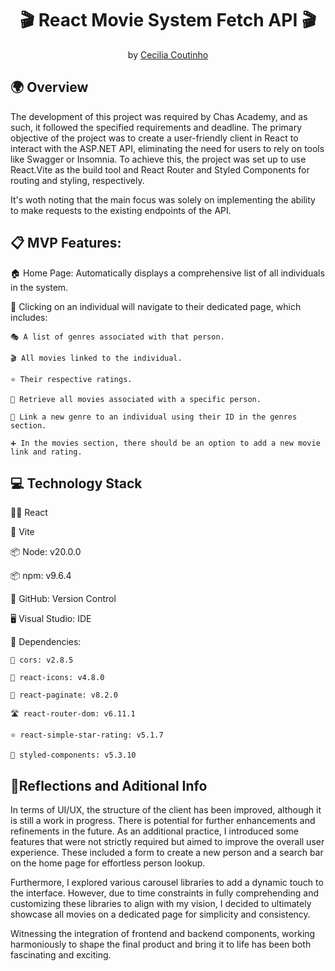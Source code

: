 <h1 align="center"> 🎬 React Movie System Fetch API 🎬</h1>

<p align = center>
by <a href="https://github.com/Cecilia-Coutinho">Cecilia Coutinho</a>
</p>

<h2>🌍 Overview</h2>

<p>
The development of this project was required by Chas Academy, and as such, it followed the specified requirements and deadline. The primary objective of the project was to create a user-friendly client in React to interact with the ASP.NET API, eliminating the need for users to rely on tools like Swagger or Insomnia. To achieve this, the project was set up to use React.Vite as the build tool and React Router and Styled Components for routing and styling, respectively.
</p>

<p>
It's woth noting that the main focus was solely on implementing the ability to make requests to the existing endpoints of the API.
</p>

<h2>📋 MVP Features:</h2>

🏠 Home Page: Automatically displays a comprehensive list of all individuals in the system.

👤 Clicking on an individual will navigate to their dedicated page, which includes:

    🎭 A list of genres associated with that person.

    🎬 All movies linked to the individual.

    ⭐ Their respective ratings.

    🎥 Retrieve all movies associated with a specific person.

    🔗 Link a new genre to an individual using their ID in the genres section.

    ➕ In the movies section, there should be an option to add a new movie link and rating.


<h2>💻 Technology Stack</h2>

👨‍💻 React

🚀 Vite

📦 Node: v20.0.0

📦 npm: v9.6.4

👥 GitHub: Version Control

🖥️ Visual Studio: IDE

🔗 Dependencies:

    🔄 cors: v2.8.5

    🔆 react-icons: v4.8.0

    📄 react-paginate: v8.2.0

    🛣️ react-router-dom: v6.11.1

    ⭐ react-simple-star-rating: v5.1.7

    💅 styled-components: v5.3.10


<h2>💭Reflections and Aditional Info</h2>

In terms of UI/UX, the structure of the client has been improved, although it is still a work in progress. There is potential for further enhancements and refinements in the future. As an additional practice, I introduced some features that were not strictly required but aimed to improve the overall user experience. These included a form to create a new person and a search bar on the home page for effortless person lookup.

Furthermore, I explored various carousel libraries to add a dynamic touch to the interface. However, due to time constraints in fully comprehending and customizing these libraries to align with my vision, I decided to ultimately showcase all movies on a dedicated page for simplicity and consistency.

Witnessing the integration of frontend and backend components, working harmoniously to shape the final product and bring it to life has been both fascinating and exciting.
